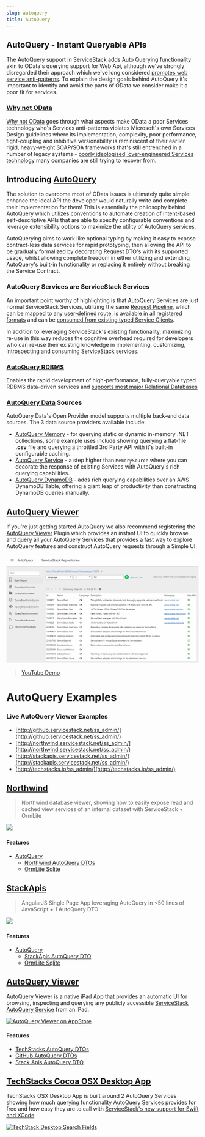 ```yaml
---
slug: autoquery
title: AutoQuery
---
```


## AutoQuery - Instant Queryable APIs

The AutoQuery support in ServiceStack adds Auto Querying functionality akin to OData's querying support for Web Api, although we've strongly disregarded their approach which we've long considered [promotes web service anti-patterns](http://stackoverflow.com/a/9579090/85785). To explain the design goals behind AutoQuery it's important to identify and avoid the parts of OData we consider make it a poor fit for services. 

### [Why not OData](/why-not-odata)

[Why not OData](/why-not-odata) goes through what aspects make OData a poor Services technology who's Services anti-patterns violates Microsoft's own Services Design guidelines where its implementation, complexity, poor performance, tight-coupling and inhibitive versionability is reminiscent of their earlier rigid, heavy-weight SOAP/SOA frameworks that's still entrenched in a number of legacy systems - [poorly ideologised, over-engineered Services technology](http://www.infoq.com/articles/interview-servicestack) many companies are still trying to recover from.

## Introducing [AutoQuery](/autoquery-rdbms)

The solution to overcome most of OData issues is ultimately quite simple: enhance the ideal API the developer would naturally write and complete their implementation for them! This is essentially the philosophy behind AutoQuery which utilizes conventions to automate creation of intent-based self-descriptive APIs that are able to specify configurable conventions and leverage extensibility options to maximize the utility of AutoQuery services.

AutoQuerying aims to work like optional typing by making it easy to expose contract-less data services for rapid prototyping, then allowing the API to be gradually formalized by decorating Request DTO's with its supported usage, whilst allowing complete freedom in either utilizing and extending AutoQuery's built-in functionality or replacing it entirely without breaking the Service Contract.

### AutoQuery Services are ServiceStack Services

An important point worthy of highlighting is that AutoQuery Services are just normal ServiceStack Services, utilizing the same [Request Pipeline](?/order-of-operations), which can be mapped to any [user-defined route](/routing), is available in all [registered formats](/formats) and can be [consumed from existing typed Service Clients](/clients-overview). 

In addition to leveraging ServiceStack's existing functionality, maximizing re-use in this way reduces the cognitive overhead required for developers who can re-use their existing knowledge in implementing, customizing, introspecting and consuming ServiceStack services. 

### [AutoQuery RDBMS](/autoquery-rdbms)

Enables the rapid development of high-performance, fully-queryable typed RDBMS data-driven services and [supports most major Relational Databases](https://github.com/ServiceStack/ServiceStack.OrmLite#8-flavours-of-ormlite-is-on-nuget)

### [AutoQuery Data](/autoquery-data) Sources

AutoQuery Data's Open Provider model supports multiple back-end data sources. The 3 data source providers available include:

 - [AutoQuery Memory](/autoquery-memory) - for querying static or dynamic in-memory .NET collections, some example uses include showing querying a flat-file **.csv** file and querying a throttled 3rd Party API with it's built-in configurable caching.
 - [AutoQuery Service](/autoquery-service) - a step higher than `MemorySource` where you can decorate the response of existing Services with AutoQuery's rich querying capabilities.
 - [AutoQuery DynamoDB](/autoquery-dynamodb) - adds rich querying capabilities over an AWS DynamoDB Table, offering a giant leap of productivity than constructing DynamoDB queries manually.

## [AutoQuery Viewer](https://github.com/ServiceStack/Admin)

If you're just getting started AutoQuery we also recommend registering the [AutoQuery Viewer](https://github.com/ServiceStack/Admin) Plugin which provides an instant UI to quickly browse and query all your AutoQuery Services that provides a fast way to explore AutoQuery features and construct AutoQuery requests through a Simple UI.

[![](https://raw.githubusercontent.com/ServiceStack/Admin/master/img/query-default-values.png)](http://github.servicestack.net/ss_admin/autoquery)

> [YouTube Demo](https://youtu.be/YejYkCvKsuQ)

# AutoQuery Examples

### Live AutoQuery Viewer Examples

- [http://github.servicestack.net/ss_admin/](http://github.servicestack.net/ss_admin/)
- [http://northwind.servicestack.net/ss_admin/](http://northwind.servicestack.net/ss_admin/)
- [http://stackapis.servicestack.net/ss_admin/](http://stackapis.servicestack.net/ss_admin/)
- [http://techstacks.io/ss_admin/](http://techstacks.io/ss_admin/)

## [Northwind](https://github.com/ServiceStackApps/Northwind)

> Northwind database viewer, showing how to easily expose read and cached view services of an internal dataset with ServiceStack + OrmLite

[![](https://raw.githubusercontent.com/ServiceStack/Assets/master/img/livedemos/northwind.png)](http://northwind.servicestack.net)

#### Features

 - [AutoQuery](/autoquery)
   - [Northwind AutoQuery DTOs](https://github.com/ServiceStackApps/Northwind/blob/master/src/Northwind/Northwind.ServiceModel/AutoQuery.cs)
   - [OrmLite Sqlite](https://github.com/ServiceStack/ServiceStack.OrmLite#download)

## [StackApis](https://github.com/ServiceStackApps/StackApis)

> AngularJS Single Page App leveraging AutoQuery in <50 lines of JavaScript + 1 AutoQuery DTO 

[![](https://raw.githubusercontent.com/ServiceStack/Assets/master/img/livedemos/stackapis.png)](http://stackapis.servicestack.net)

#### Features

 - [AutoQuery](/autoquery)
   - [StackApis AutoQuery DTO](https://github.com/ServiceStackApps/StackApis#stackapis-autoquery-service)
   - [OrmLite Sqlite](https://github.com/ServiceStack/ServiceStack.OrmLite#download)

## [AutoQuery Viewer](https://github.com/ServiceStackApps/AutoQueryViewer)

AutoQuery Viewer is a native iPad App that provides an automatic UI for browsing, inspecting and querying any publicly accessible [ServiceStack AutoQuery Service](/autoquery) from an iPad.

[![AutoQuery Viewer on AppStore](https://raw.githubusercontent.com/ServiceStack/Assets/master/img/wikis/autoquery/autoqueryviewer-appstore.png)](https://itunes.apple.com/us/app/autoquery-viewer/id968625288?ls=1&mt=8)

#### Features

  - [TechStacks AutoQuery DTOs](https://github.com/ServiceStackApps/AutoQueryViewer#techstacks-autoquery-reqeust-dtos)  
  - [GitHub AutoQuery DTOs](https://github.com/ServiceStackApps/AutoQueryViewer#githubautoquery-request-dtos)  
  - [Stack Apis AutoQuery DTO](https://github.com/ServiceStackApps/AutoQueryViewer#stakapi-autoquery-request-dto)  

## [TechStacks Cocoa OSX Desktop App](https://github.com/ServiceStackApps/TechStacksDesktopApp)

TechStacks OSX Desktop App is built around 2 AutoQuery Services showing how much querying functionality [AutoQuery Services](/autoquery) provides for free and how easy they are to call with [ServiceStack's new support for Swift and XCode](/swift-add-servicestack-reference).

[![TechStack Desktop Search Fields](https://raw.githubusercontent.com/ServiceStack/Assets/master/img/release-notes/techstacks-desktop-field.png)](https://github.com/ServiceStackApps/TechStacksDesktopApp)